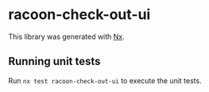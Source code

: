 # racoon-check-out-ui

This library was generated with [Nx](https://nx.dev).

## Running unit tests

Run `nx test racoon-check-out-ui` to execute the unit tests.
